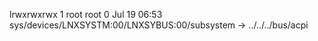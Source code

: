 lrwxrwxrwx 1 root root 0 Jul 19 06:53 sys/devices/LNXSYSTM:00/LNXSYBUS:00/subsystem -> ../../../bus/acpi

